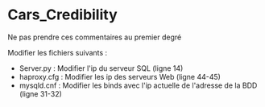 # Cars_Credibility
Ne pas prendre ces commentaires au premier degré

Modifier les fichiers suivants :

  - Server.py : Modifier l'ip du serveur SQL (ligne 14)
  - haproxy.cfg : Modifier les ip des serveurs Web (ligne 44-45)
  - mysqld.cnf : Modifier les binds avec l'ip actuelle de l'adresse de la BDD (ligne 31-32)

